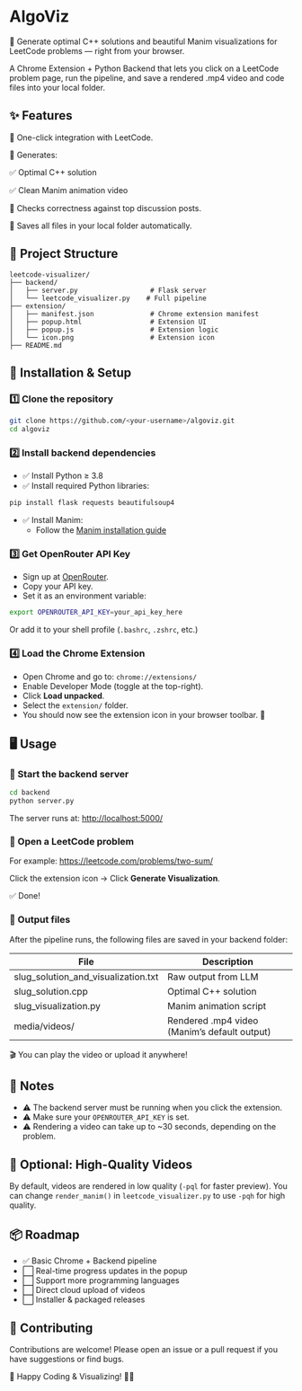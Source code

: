 # AlgoViz

🧩 Generate optimal C++ solutions and beautiful Manim visualizations for LeetCode problems — right from your browser.

A Chrome Extension + Python Backend that lets you click on a LeetCode problem page, run the pipeline, and save a rendered .mp4 video and code files into your local folder.

## ✨ Features

🔷 One-click integration with LeetCode.

🔷 Generates:

✅ Optimal C++ solution

✅ Clean Manim animation video

🔷 Checks correctness against top discussion posts.

🔷 Saves all files in your local folder automatically.

## 📂 Project Structure

```
leetcode-visualizer/
├── backend/
│   ├── server.py                  # Flask server
│   └── leetcode_visualizer.py    # Full pipeline
├── extension/
│   ├── manifest.json              # Chrome extension manifest
│   ├── popup.html                 # Extension UI
│   ├── popup.js                   # Extension logic
│   └── icon.png                   # Extension icon
├── README.md
```

## 🚀 Installation & Setup

### 1️⃣ Clone the repository
```bash
git clone https://github.com/<your-username>/algoviz.git
cd algoviz
```

### 2️⃣ Install backend dependencies
- ✅ Install Python ≥ 3.8
- ✅ Install required Python libraries:

```bash
pip install flask requests beautifulsoup4
```
- ✅ Install Manim:
  - Follow the [Manim installation guide](https://docs.manim.community/en/stable/installation.html)

### 3️⃣ Get OpenRouter API Key
- Sign up at [OpenRouter](https://openrouter.ai/).
- Copy your API key.
- Set it as an environment variable:

```bash
export OPENROUTER_API_KEY=your_api_key_here
```
Or add it to your shell profile (`.bashrc`, `.zshrc`, etc.)

### 4️⃣ Load the Chrome Extension
- Open Chrome and go to: `chrome://extensions/`
- Enable Developer Mode (toggle at the top-right).
- Click **Load unpacked**.
- Select the `extension/` folder.
- You should now see the extension icon in your browser toolbar. 🎉

## 🖥️ Usage

### 🔷 Start the backend server
```bash
cd backend
python server.py
```
The server runs at: [http://localhost:5000/](http://localhost:5000/)

### 🔷 Open a LeetCode problem
For example:
https://leetcode.com/problems/two-sum/

Click the extension icon → Click **Generate Visualization**.

✅ Done!

### 🔷 Output files
After the pipeline runs, the following files are saved in your backend folder:

| File                              | Description                  |
|-----------------------------------|------------------------------|
| slug_solution_and_visualization.txt | Raw output from LLM         |
| slug_solution.cpp                 | Optimal C++ solution         |
| slug_visualization.py             | Manim animation script       |
| media/videos/                     | Rendered .mp4 video (Manim’s default output) |

🎬 You can play the video or upload it anywhere!

## 📝 Notes
- ⚠️ The backend server must be running when you click the extension.
- ⚠️ Make sure your `OPENROUTER_API_KEY` is set.
- ⚠️ Rendering a video can take up to ~30 seconds, depending on the problem.

## 🧹 Optional: High-Quality Videos
By default, videos are rendered in low quality (`-pql` for faster preview).
You can change `render_manim()` in `leetcode_visualizer.py` to use `-pqh` for high quality.

## 📦 Roadmap
- ✅ Basic Chrome + Backend pipeline
- ⬜ Real-time progress updates in the popup
- ⬜ Support more programming languages
- ⬜ Direct cloud upload of videos
- ⬜ Installer & packaged releases

## 🤝 Contributing
Contributions are welcome!
Please open an issue or a pull request if you have suggestions or find bugs.


📌 Happy Coding & Visualizing! 🚀✨ 
